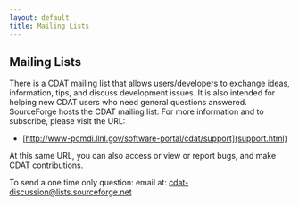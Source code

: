 ```yaml
---
layout: default
title: Mailing Lists 
---
```


## Mailing Lists
There is a CDAT mailing list that allows users/developers to exchange ideas,
information, tips, and discuss development issues. It is also intended for
helping new CDAT users who need general questions answered. SourceForge hosts
the CDAT mailing list. For more information and to subscribe, please visit the
URL:

* [http://www-pcmdi.llnl.gov/software-portal/cdat/support](support.html)

At this same URL, you can also access or view or report bugs, and make CDAT contributions.

To send a one time only question: email at:
[cdat-discussion@lists.sourceforge.net](cdat-discussion@lists.sourceforge.net)


